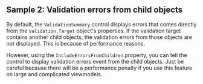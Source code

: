## Sample 2: Validation errors from child objects

By default, the `ValidationSummary` control displays errors that comes directly from the `Validation.Target` object's properties. 
If the validation target contains another child objects, the validation errors from those objects are not displayed.
This is because of performance reasons.

However, using the `IncludeErrorsFromChildren` property, you can tell the control to display validation errors event from the 
child objects. Just be careful because there will be a performance penalty if you use this feature on large and complicated viewmodels.